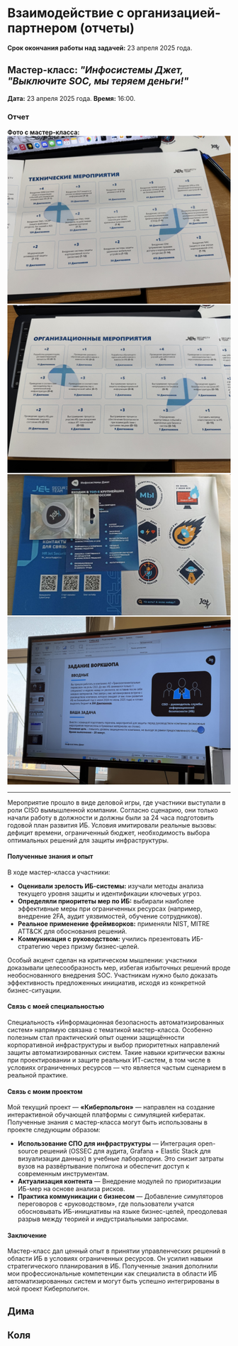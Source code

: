 # Взаимодействие с организацией-партнером (отчеты)
**Срок окончания работы над задачей:** 23 апреля 2025 года.

## Мастер-класс: _"Инфосистемы Джет, "Выключите SOC, мы теряем деньги!"_

**Дата:** 23 апреля 2025 года.
**Время:** 16:00.

### Отчет

**Фото с мастер-класса:**
![фото с мастер-класса 1](media/career_marathon/kolesnikova/photo_1.jpeg)
![фото с мастер-класса 2](media/career_marathon/kolesnikova/photo_2.jpeg)
![фото с мастер-класса 3](media/career_marathon/kolesnikova/photo_3.jpeg)
![фото с мастер-класса 4](media/career_marathon/kolesnikova/photo_4.jpeg)

___

Мероприятие прошло в виде деловой игры, где участники выступали в роли CISO вымышленной компании. Согласно сценарию, они только начали работу в должности и должны были за 24 часа подготовить годовой план развития ИБ. Условия имитировали реальные вызовы: дефицит времени, ограниченный бюджет, необходимость выбора оптимальных решений для защиты инфраструктуры.

#### Полученные знания и опыт

В ходе мастер-класса участники:
- **Оценивали зрелость ИБ-системы:** изучали методы анализа текущего уровня защиты и идентификации ключевых угроз.
- **Определяли приоритеты мер по ИБ:** выбирали наиболее эффективные меры при ограниченных ресурсах (например, внедрение 2FA, аудит уязвимостей, обучение сотрудников).
- **Реальное применение фреймворков:** применяли NIST, MITRE ATT&CK для обоснования решений.
- **Коммуникация с руководством:** учились презентовать ИБ-стратегию через призму бизнес-целей.

Особый акцент сделан на критическом мышлении: участники доказывали целесообразность мер, избегая избыточных решений вроде необоснованного внедрения SOC.
Участникам нужно было доказать эффективность предложенных инициатив, исходя из конкретной бизнес-ситуации.

#### Связь с моей специальностью

Специальность «Информационная безопасность автоматизированных систем» напрямую связана с тематикой мастер-класса. Особенно полезным стал практический опыт оценки защищённости корпоративной инфраструктуры и выбор приоритетных направлений защиты автоматизированных систем. Такие навыки критически важны при проектировании и защите реальных ИТ-систем, в том числе в условиях ограниченных ресурсов — что является частым сценарием в реальной практике.

#### Связь с моим проектом

Мой текущий проект — **«Киберпольгон»** — направлен на создание интерактивной обучающей платформы с симуляцией кибератак. Полученные 
знания с мастер-класса могут быть использованы в проекте следующим образом:
- **Использование СПО для инфраструктуры** — Интеграция open-source решений (OSSEC для аудита, Grafana + Elastic Stack для визуализации данных) в учебные лаборатории. Это снизит затраты вузов на развёртывание полигона и обеспечит доступ к современным инструментам.
- **Актуализация контента** — Внедрение модулей по приоритизации ИБ-мер на основе анализа рисков.
- **Практика коммуникации с бизнесом** — Добавление симуляторов переговоров с «руководством», где пользователи учатся обосновывать ИБ-инициативы на языке бизнес-целей, преодолевая разрыв между теорией и индустриальными запросами.

#### Заключение

Мастер-класс дал ценный опыт в принятии управленческих решений в области ИБ в условиях ограниченных ресурсов. Он усилил навыки стратегического планирования в ИБ. Полученные
знания дополнили мои профессиональные компетенции как специалиста в области ИБ автоматизированных систем и могут быть 
успешно интегрированы в мой проект Киберполигон.

## Дима

## Коля
